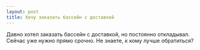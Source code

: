 ```yaml
---
layout: post 
title: Хочу заказать бассейн с доставкой 
--- 
```

Давно хотел заказать бассейн с доставкой, но постоянно откладывал. Сейчас уже нужно прямо срочно. Не знаете, к кому лучше обратиться?
